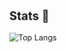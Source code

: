 ## Stats 👋
![Top Langs](https://github-readme-stats.vercel.app/api/top-langs/?username=iamzohaibanwar&layout=compact&title_color=539BF5&icon_color=1F6FEB&text_color=ADBAC7&bg_color=22272E&show_icons=true)
<!--
**iamzohaibanwar/iamzohaibanwar** is a ✨ _special_ ✨ repository because its `README.md` (this file) appears on your GitHub profile.

Here are some ideas to get you started:

- 🔭 I’m currently working on ...
- 🌱 I’m currently learning ...
- 👯 I’m looking to collaborate on ...
- 🤔 I’m looking for help with ...
- 💬 Ask me about ...
- 📫 How to reach me: ...
- 😄 Pronouns: ...
- ⚡ Fun fact: ...
-->
